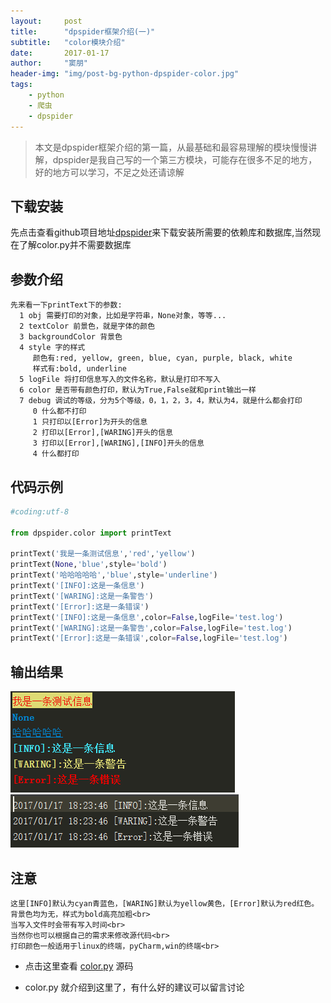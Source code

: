 ```yaml
---
layout:     post
title:      "dpspider框架介绍(一)"
subtitle:   "color模块介绍"
date:       2017-01-17
author:     "窦朋"
header-img: "img/post-bg-python-dpspider-color.jpg"
tags:
    - python
    - 爬虫
    - dpspider
---
```


> 本文是dpspider框架介绍的第一篇，从最基础和最容易理解的模块慢慢讲解，dpspider是我自己写的一个第三方模块，可能存在很多不足的地方，好的地方可以学习，不足之处还请谅解

## 下载安装

先点击查看github项目地址[dpspider](https://github.com/doupengs/dpspider/blob/master/README.md)来下载安装所需要的依赖库和数据库,当然现在了解color.py并不需要数据库


## 参数介绍

```
先来看一下printText下的参数:
  1 obj 需要打印的对象，比如是字符串，None对象，等等...
  2 textColor 前景色，就是字体的颜色
  3 backgroundColor 背景色 
  4 style 字的样式
     颜色有:red, yellow, green, blue, cyan, purple, black, white
     样式有:bold, underline
  5 logFile 将打印信息写入的文件名称，默认是打印不写入
  6 color 是否带有颜色打印，默认为True,False就和print输出一样
  7 debug 调试的等级，分为5个等级，0，1，2，3，4，默认为4，就是什么都会打印
     0 什么都不打印
     1 只打印以[Error]为开头的信息
     2 打印以[Error],[WARING]开头的信息
     3 打印以[Error],[WARING],[INFO]开头的信息
     4 什么都打印
```

## 代码示例

```python
#coding:utf-8

from dpspider.color import printText

printText('我是一条测试信息','red','yellow')
printText(None,'blue',style='bold')
printText('哈哈哈哈哈','blue',style='underline')
printText('[INFO]:这是一条信息')
printText('[WARING]:这是一条警告')
printText('[Error]:这是一条错误')
printText('[INFO]:这是一条信息',color=False,logFile='test.log')
printText('[WARING]:这是一条警告',color=False,logFile='test.log')
printText('[Error]:这是一条错误',color=False,logFile='test.log')
```

## 输出结果

![img](/img/python-dpspider-color.PNG)
![img](/img/python-dpspider-color1.PNG)

## 注意

```
这里[INFO]默认为cyan青蓝色，[WARING]默认为yellow黄色，[Error]默认为red红色。背景色均为无，样式为bold高亮加粗<br>
当写入文件时会带有写入时间<br>
当然你也可以根据自己的需求来修改源代码<br>
打印颜色一般适用于linux的终端，pyCharm,win的终端<br>
```
 
 
- 点击这里查看 [color.py](https://github.com/doupengs/dpspider/blob/master/dpspider/color.py) 源码

- color.py 就介绍到这里了，有什么好的建议可以留言讨论
